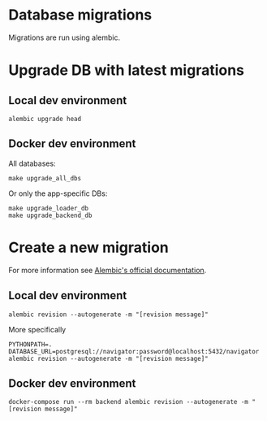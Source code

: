 # Database migrations

Migrations are run using alembic.

# Upgrade DB with latest migrations

## Local dev environment

```
alembic upgrade head
```

## Docker dev environment

All databases:

```
make upgrade_all_dbs
```

Or only the app-specific DBs:

```
make upgrade_loader_db
make upgrade_backend_db
```

# Create a new migration

For more information see
[Alembic's official documentation](https://alembic.sqlalchemy.org/en/latest/tutorial.html#create-a-migration-script).

## Local dev environment

```
alembic revision --autogenerate -m "[revision message]"
```

More specifically

```
PYTHONPATH=. DATABASE_URL=postgresql://navigator:password@localhost:5432/navigator alembic revision --autogenerate -m "[revision message]"
```

## Docker dev environment

```
docker-compose run --rm backend alembic revision --autogenerate -m "[revision message]"
```
